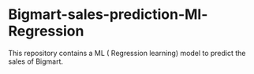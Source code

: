 # Bigmart-sales-prediction-Ml-Regression
This repository contains a ML ( Regression learning) model to predict the sales of Bigmart. 

